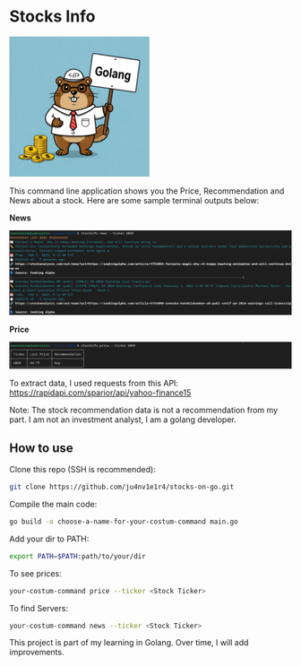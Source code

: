 # Stocks Info

<img src="img/golang-stocks.jpeg" width=250 height=250>

This command line application shows you the Price, Recommendation and News about a stock. Here are some sample terminal outputs below:

**News**

![alt text](img/news.png)

**Price**

![alt text](img/price.png)

To extract data, I used requests from this API: https://rapidapi.com/sparior/api/yahoo-finance15

Note: The stock recommendation data is not a recommendation from my part. I am not an investment analyst, I am a golang developer.

## How to use

Clone this repo (SSH is recommended):
```bash
git clone https://github.com/ju4nv1e1r4/stocks-on-go.git
```

Compile the main code:
```bash
go build -o choose-a-name-for-your-costum-command main.go
```

Add your dir to PATH:
```bash
export PATH=$PATH:path/to/your/dir
```

To see prices:
```bash
your-costum-command price --ticker <Stock Ticker>
```

To find Servers:
```bash
your-costum-command news --ticker <Stock Ticker>
```

This project is part of my learning in Golang. Over time, I will add improvements.